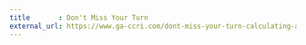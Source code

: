 ```yaml
---
title       : Don't Miss Your Turn
external_url: https://www.ga-ccri.com/dont-miss-your-turn-calculating-aircraft-turn-locations-from-trajectory-data
---
```

